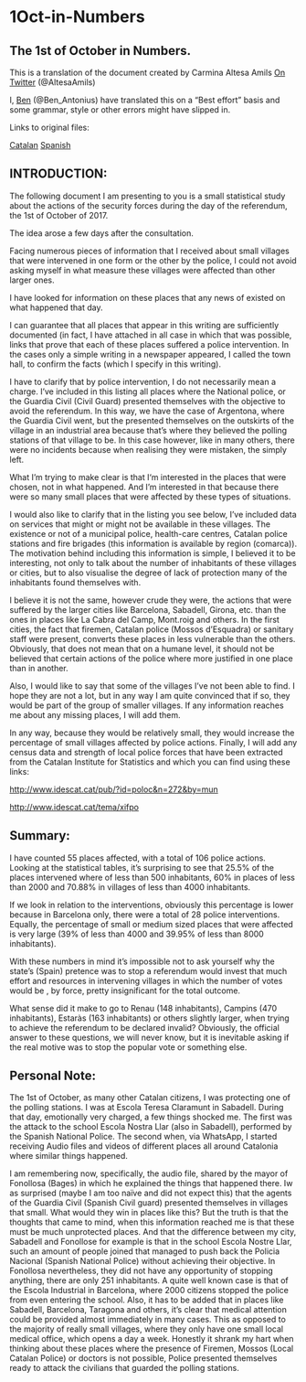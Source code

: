 # 1Oct-in-Numbers

## The 1st of October in Numbers.

This is a translation of the document created by Carmina Altesa Amils [On Twitter](https://twitter.com/AltesaAmils) (@AltesaAmils)

I, [Ben](https://twitter.com/Ben_Antonius) (@Ben_Antonius) have translated this on a “Best effort” basis and some grammar, style or other errors might have slipped in. 

Links to original files:

[Catalan](https://t.co/EgBi0NSuSV)
[Spanish](https://t.co/T2Jd76Qiws)


## INTRODUCTION:

The following document I am presenting to you is a small statistical study about the actions of the security forces during the day of the referendum, the 1st of October of 2017.

The idea arose a few days after the consultation.

Facing numerous pieces of information that I received about small villages that were intervened in one form or the other by the police, I could not avoid asking myself in what measure these villages were affected than other larger ones.

I have looked for information on these places that any news of existed on what happened that day.

I can guarantee that all places that appear in this writing are sufficiently documented (in fact, I have attached in all case in which that was possible, links that prove that each of these places suffered a police intervention. In the cases only a simple writing in a newspaper appeared, I called the town hall, to confirm the facts (which I specify in this writing). 

I have to clarify that by police intervention, I do not necessarily mean a charge. I’ve included in this listing all places where the National police, or the Guardia Civil (Civil Guard) presented themselves with the objective to avoid the referendum. In this way, we have the case of Argentona, where the Guardia Civil went, but the presented themselves on the outskirts of the village in an industrial area because that’s where they believed the polling stations of that village to be. In this case however, like in many others, there were no incidents because when realising they were mistaken, the simply left.

What I’m trying to make clear is that I‘m interested in the places that were chosen, not in what happened. And I’m interested in that because there were so many small places that were affected by these types of situations.

I would also like to clarify that in the listing you see below, I’ve included data on services that might or might not be available in these villages. The existence or not of a municipal police, health-care centres, Catalan police stations and fire brigades (this information is available by region (comarca)). The motivation behind including this information is simple, I believed it to be interesting, not only to talk about the number of inhabitants of these villages or cities, but to also visualise the degree of lack of protection many of the inhabitants found themselves with.

I believe it is not the same, however crude they were, the actions that were suffered by the larger cities like Barcelona, Sabadell, Girona, etc. than the ones in places like La Cabra del Camp, Mont.roig and others. In the first cities, the fact that firemen, Catalan police (Mossos d’Esquadra) or sanitary staff were present, converts these places in less vulnerable than the others. Obviously, that does not mean that on a humane level, it should not be believed that certain actions of the police where more justified in one place than in another.

Also, I would like to say that some of the villages I’ve not been able to find. I hope they are not a lot, but in any way I am quite convinced that if so, they would be part of the group of smaller villages. If any information reaches me about any missing places, I will add them. 

In any way, because they would be relatively small, they would increase the percentage of small villages affected by police actions.
Finally, I will add any census data and strength of local police forces that have been extracted from the Catalan Institute for Statistics and which you can find using these links:

http://www.idescat.cat/pub/?id=poloc&n=272&by=mun

http://www.idescat.cat/tema/xifpo
 

## Summary:

I have counted 55 places affected, with a total of 106 police actions. Looking at the statistical tables, it’s surprising to see that 25.5% of the places intervened where of less than 500 inhabitants, 60% in places of less than 2000 and 70.88% in villages of less than 4000 inhabitants.

If we look in relation to the interventions, obviously this percentage is lower because in Barcelona only, there were a total of 28 police interventions.
Equally, the percentage of small or medium sized places that were affected is very large (39% of less than 4000 and 39.95% of less than 8000 inhabitants).

With these numbers in mind it’s impossible not to ask yourself why the state’s (Spain) pretence was to stop a referendum would invest that much effort and resources in intervening villages in which the number of votes would be , by force, pretty insignificant for the total outcome.

What sense did it make to go to Renau (148 inhabitants), Campins (470 inhabitants), Estaràs (163 inhabitants) or others slightly larger, when trying to achieve the referendum to be declared invalid? Obviously, the official answer to these questions, we will never know, but it is inevitable asking if the real motive was to stop the popular vote or something else.


## Personal Note:

The 1st of October, as many other Catalan citizens, I was protecting one of the polling stations. I was at Escola Teresa Claramunt in Sabadell. During that day, emotionally very charged, a few things shocked me. The first was the attack to the school Escola Nostra Llar (also in Sabadell), performed by the Spanish National Police. The second when, via WhatsApp, I started receiving Audio files and videos of different places all around Catalonia where similar things happened. 

I am remembering now, specifically, the audio file, shared by the mayor of Fonollosa (Bages) in which he explained the things that happened there. Iw as surprised (maybe I am too naïve and did not expect this) that the agents of the Guardia Civil (Spanish Civil guard) presented themselves in villages that small. What would they win in places like this? But the truth is that the thoughts that came to mind, when this information reached me is that these must be much unprotected places. And that the difference between my city, Sabadell and Fonollose for example is that in the school Escola Nostre Llar, such an amount of people joined that managed to push back the Policia Nacional (Spanish National Police) without achieving their objective. In Fonollosa nevertheless, they did not have any opportunity of stopping anything, there are only 251 inhabitants. 
A quite well known case is that of the Escola Industrial in Barcelona, where 2000 citizens stopped the police from even entering the school. Also, it has to be added that in places like Sabadell, Barcelona, Taragona and others, it’s clear that medical attention could be provided almost immediately in many cases. This as opposed to the majority of really small villages, where they only have one small local medical office, which opens a day a week. Honestly it shrank my hart when thinking about these places where the presence of Firemen, Mossos (Local Catalan Police) or doctors is not possible, Police presented themselves ready to attack the civilians that guarded the polling stations.
